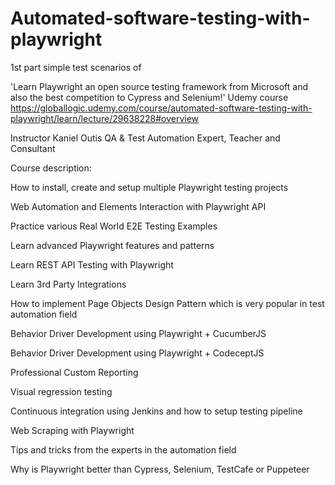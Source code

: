 # Automated-software-testing-with-playwright

1st part simple test scenarios of

'Learn Playwright an open source testing framework from Microsoft and also the best competition to Cypress and Selenium!' Udemy course
https://globallogic.udemy.com/course/automated-software-testing-with-playwright/learn/lecture/29638228#overview

Instructor
Kaniel Outis
QA & Test Automation Expert, Teacher and Consultant

Course description:

How to install, create and setup multiple Playwright testing projects

Web Automation and Elements Interaction with Playwright API

Practice various Real World E2E Testing Examples

Learn advanced Playwright features and patterns

Learn REST API Testing with Playwright

Learn 3rd Party Integrations

How to implement Page Objects Design Pattern which is very popular in test automation field

Behavior Driver Development using Playwright + CucumberJS

Behavior Driver Development using Playwright + CodeceptJS

Professional Custom Reporting

Visual regression testing

Continuous integration using Jenkins and how to setup testing pipeline

Web Scraping with Playwright

Tips and tricks from the experts in the automation field

Why is Playwright better than Cypress, Selenium, TestCafe or Puppeteer
